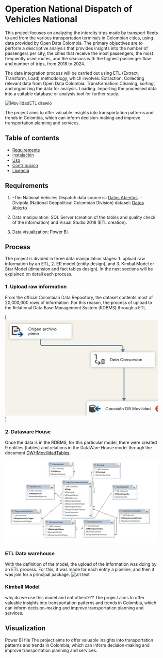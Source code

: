 # Operation National Dispatch of Vehicles National

This project focuses on analyzing the intercity trips made by transport fleets to and from the various transportation terminals in Colombian cities, using data provided by Open Data Colombia. The primary objectives are to perform a descriptive analysis that provides insights into the number of passengers per city, the cities that receive the most passengers, the most frequently used routes, and the seasons with the highest passenger flow and number of trips, from 2018 to 2024.			

The data integration process will be carried out using ETL (Extract, Transform, Load) methodology, which involves:
Extraction: Collecting relevant data from Open Data Colombia.
Transformation: Cleaning, sorting, and organizing the data for analysis.
Loading: Importing the processed data into a suitable database or analysis tool for further study.

![MovilidadETL drawio](https://github.com/user-attachments/assets/ed3f0f33-5a1a-4b1b-a73e-2b17937b8f17)

The project aims to offer valuable insights into transportation patterns and trends in Colombia, which can inform decision-making and improve transportation planning and services.

## Table of contents 
- [Requirements](#Requirements)
- [Instalación](#instalación)
- [Uso](#uso)
- [Contribución](#contribución)
- [Licencia](#licencia)

 
## Requirements
1.   -The National Vehicles Dispatch data source is: [Datos Abiertos](https://www.datos.gov.co/Transporte/Operaci-n-de-pasajeros-y-despacho-de-veh-culos-en-/eh75-8ah6/data_preview). 
     -Divipola (National Geopolitical Colombian Division) dataset: [Datos Abierto](https://www.datos.gov.co/Mapas-Nacionales/DIVIPOLA-C-digos-municipios/gdxc-w37w/about_data)

2. Data manipulation: SQL Server (creation of the tables and quality check of the information) and Visual Studio 2019 (ETL creation).

3. Data visualization: Power BI.

## Process 
The project is divided in three data manipulation stages: 1. upload raw information by an ETL, 2. ER model (entity design), and 3. Kimbal Model or Star Model (dimension and fact tables design). In the next sections will be explained on detail each process.   

### 1. Upload raw information
From the official Colombian Data Repository, the dataset contents most of 20,000,000 rows of information. For this reason, the process of upload to the Relational Data Base Management System (RDBMS) through a ETL.

[![alt text](https://github.com/daram10/VehiclesDispatch/blob/main/MovilidadSourceDataFlow.png)]

### 2. Dataware House 
Once the data is in the RDBMS, for this particular model, there were created 9 entities (tables) and relations in the DataWare House model through the document  [DWHMovilidadTables](https://vscode.dev/github/daram10/VehiclesDispatch/blob/main/DWHMovilidadTables.sql). 

![alt text](https://github.com/daram10/VehiclesDispatch/blob/main/DWHModelMovilidad.png)
    
### ETL Data warehouse
With the definition of the model, the upload of the information was doing by an ETL process. For this, it was made for each entity a pipeline, and then it was join for a principal package. 
![alt text](C:\Users\danna\OneDrive\ADV\VehiclesDispatch\DWHETLMovilidad.png)

### Kimball Model 
why do we use this model and not others???
The project aims to offer valuable insights into transportation patterns and trends in Colombia, which can inform decision-making and improve transportation planning and services.

## Visualization 
Power BI file 
The project aims to offer valuable insights into transportation patterns and trends in Colombia, which can inform decision-making and improve transportation planning and services.